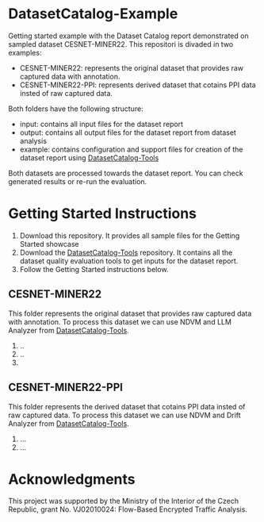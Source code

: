 # DatasetCatalog-Example
Getting started example with the Dataset Catalog report demonstrated on sampled dataset CESNET-MINER22. This repositori is divaded in two examples:
* CESNET-MINER22: represents the original dataset that provides raw captured data with annotation.
* CESNET-MINER22-PPI: represents derived dataset that cotains PPI data insted of raw captured data.

Both folders have the following structure:
* input: contains all input files for the dataset report
* output: contains all output files for the dataset report from dataset analysis
* example: contains configuration and support files for creation of the dataset report using [DatasetCatalog-Tools](https://github.com/FETA-Project/DatasetCatalog-Tools)

Both datasets are processed towards the dataset report. You can check generated results or re-run the evaluation.

# Getting Started Instructions
1. Download this repository. It provides all sample files for the Getting Started showcase
2. Download the [DatasetCatalog-Tools](https://github.com/FETA-Project/DatasetCatalog-Tools) repository. It contains all the dataset quality evaluation tools to get inputs for the dataset report.
3. Follow the Getting Started instructions below.

## CESNET-MINER22
This folder represents the original dataset that provides raw captured data with annotation. To process this dataset we can use NDVM and LLM Analyzer from [DatasetCatalog-Tools](https://github.com/FETA-Project/DatasetCatalog-Tools). 
1. ..
2. ..
3. 
## CESNET-MINER22-PPI
This folder represents the derived dataset that cotains PPI data insted of raw captured data. To process this dataset we can use NDVM and Drift Analyzer from [DatasetCatalog-Tools](https://github.com/FETA-Project/DatasetCatalog-Tools). 
1. ...
2. ...

# Acknowledgments
This project was supported by the Ministry of the Interior of the Czech Republic, grant No. VJ02010024: Flow-Based Encrypted Traffic Analysis.
